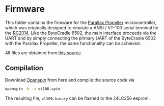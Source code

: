 # Firmware

This folder contains the firmware for the [Parallax Propeller](https://www.parallax.com/) microcontroller, 
which was originally designed to emulate a ANSI / VT-100 serial terminal for the
[RC2014](http://rc2014.co.uk/). Like the ByteCradle 6502, the main interface
proceeds via the UART and by simply connecting the primary UART of the ByteCradle
6502 with the Parallax Propeller, the same functionality can be achieved.

All files are obtained from [this source](https://github.com/maccasoft/propeller-vt100-terminal).

## Compilation

Download [Openspin](https://www.maccasoft.com/downloads/) from here and compile
the source code via

```bash
openspin -b -u vt100.spin
```

The resulting file, `vt100.binary` can be flashed to the 24LC256 eeprom.